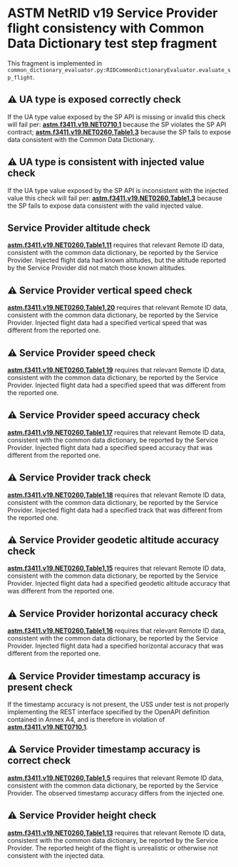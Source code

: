 # ASTM NetRID v19 Service Provider flight consistency with Common Data Dictionary test step fragment

This fragment is implemented in `common_dictionary_evaluator.py:RIDCommonDictionaryEvaluator.evaluate_sp_flight`.

## ⚠️ UA type is exposed correctly check

If the UA type value exposed by the SP API is missing or invalid this check will fail per:
**[astm.f3411.v19.NET0710,1](../../../../requirements/astm/f3411/v19.md)** because the SP violates the SP API contract;
**[astm.f3411.v19.NET0260,Table1,3](../../../../requirements/astm/f3411/v19.md)** because the SP fails to expose data consistent with the Common Data Dictionary.

## ⚠️ UA type is consistent with injected value check

If the UA type value exposed by the SP API is inconsistent with the injected value this check will fail per:
**[astm.f3411.v19.NET0260,Table1,3](../../../../requirements/astm/f3411/v19.md)** because the SP fails to expose data consistent with the valid injected value.

## Service Provider altitude check

**[astm.f3411.v19.NET0260,Table1,11](../../../../requirements/astm/f3411/v19.md)** requires that relevant Remote ID data, consistent with the common data dictionary, be reported by the Service Provider.  Injected flight data had known altitudes, but the altitude reported by the Service Provider did not match those known altitudes.

## ⚠️ Service Provider vertical speed check

**[astm.f3411.v19.NET0260,Table1,20](../../../../requirements/astm/f3411/v19.md)** requires that relevant Remote ID data, consistent with the common data dictionary, be reported by the Service Provider. Injected flight data had a specified vertical speed that was different from the reported one.

## ⚠️ Service Provider speed check

**[astm.f3411.v19.NET0260,Table1,19](../../../../requirements/astm/f3411/v19.md)** requires that relevant Remote ID data, consistent with the common data dictionary, be reported by the Service Provider. Injected flight data had a specified speed that was different from the reported one.

## ⚠️ Service Provider speed accuracy check

**[astm.f3411.v19.NET0260,Table1,17](../../../../requirements/astm/f3411/v19.md)** requires that relevant Remote ID data, consistent with the common data dictionary, be reported by the Service Provider.  Injected flight data had a specified speed accuracy that was different from the reported one.

## ⚠️ Service Provider track check

**[astm.f3411.v19.NET0260,Table1,18](../../../../requirements/astm/f3411/v19.md)** requires that relevant Remote ID data, consistent with the common data dictionary, be reported by the Service Provider.  Injected flight data had a specified track that was different from the reported one.

## ⚠️ Service Provider geodetic altitude accuracy check

**[astm.f3411.v19.NET0260,Table1,15](../../../../requirements/astm/f3411/v19.md)** requires that relevant Remote ID data, consistent with the common data dictionary, be reported by the Service Provider.  Injected flight data had a specified geodetic altitude accuracy that was different from the reported one.

## ⚠️ Service Provider horizontal accuracy check

**[astm.f3411.v19.NET0260,Table1,16](../../../../requirements/astm/f3411/v19.md)** requires that relevant Remote ID data, consistent with the common data dictionary, be reported by the Service Provider.  Injected flight data had a specified horizontal accuracy that was different from the reported one.

## ⚠️ Service Provider timestamp accuracy is present check

If the timestamp accuracy is not present, the USS under test is not properly implementing the REST interface specified by the OpenAPI definition contained in Annex A4, and is therefore in violation of **[astm.f3411.v19.NET0710,1](../../../../requirements/astm/f3411/v19.md)**.

## ⚠️ Service Provider timestamp accuracy is correct check

**[astm.f3411.v19.NET0260,Table1,5](../../../../requirements/astm/f3411/v19.md)** requires that relevant Remote ID data, consistent with the common data dictionary, be reported by the Service Provider.  The observed timestamp accuracy differs from the injected one.

## ⚠️ Service Provider height check

**[astm.f3411.v19.NET0260,Table1,13](../../../../requirements/astm/f3411/v19.md)** requires that relevant Remote ID data, consistent with the common data dictionary, be reported by the Service Provider.  The reported height of the flight is unrealistic or otherwise not consistent with the injected data.

